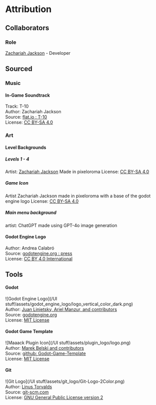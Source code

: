 # Attribution
## Collaborators

### Role
[Zachariah Jackson](https://directory.minecraftchest2.us/) - Developer

## Sourced
### Music
#### In-Game Soundtrack
Track: T-10  
Author: Zachariah Jackson  
Source: [flat.io : T-10](https://flat.io/score/64590ea0608144731443c34c-t-10)  
License: [CC BY-SA 4.0](https://creativecommons.org/licenses/by-sa/4.0/)

### Art
#### Level Backgrounds
##### Levels 1 - 4
Artist: [Zachariah Jackson](https://directory.minecraftchest2.us/)
Made in pixeloroma
License: [CC BY-SA 4.0](https://creativecommons.org/licenses/by-sa/4.0/)
##### Game Icon
Artist Zachariah Jackson
made in pixeloroma with a base of the godot engine logo
License: [CC BY-SA 4.0](https://creativecommons.org/licenses/by-sa/4.0/)
##### Main menu background
artist: ChatGPT
made using GPT-4o image generation



#### Godot Engine Logo
Author: Andrea Calabró  
Source: [godotengine.org : press](https://godotengine.org/press/)  
License: [CC BY 4.0 International](https://github.com/godotengine/godot/blob/master/LOGO_LICENSE.txt) 

## Tools
#### Godot
![Godot Engine Logo](/UI stuff/assets/godot_engine_logo/logo_vertical_color_dark.png)  
Author: [Juan Linietsky, Ariel Manzur, and contributors](https://godotengine.org/contact)  
Source: [godotengine.org](https://godotengine.org/)  
License: [MIT License](https://github.com/godotengine/godot/blob/master/LICENSE.txt) 

#### Godot Game Template
![Maaack Plugin Icon](/UI stuff/assets/plugin_logo/logo.png)  
Author: [Marek Belski and contributors](https://github.com/Maaack/Godot-Game-Template/graphs/contributors)  
Source: [github: Godot-Game-Template](https://github.com/Maaack/Godot-Game-Template)  
License: [MIT License](LICENSE.txt)  

#### Git
![Git Logo](/UI stuff/assets/git_logo/Git-Logo-2Color.png)  
Author: [Linus Torvalds](https://github.com/torvalds)  
Source: [git-scm.com](https://git-scm.com/downloads)  
License: [GNU General Public License version 2](https://opensource.org/licenses/GPL-2.0)
